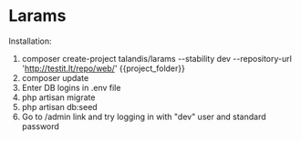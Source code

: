 # Larams

Installation: 

1. composer create-project talandis/larams --stability dev --repository-url 'http://testit.lt/repo/web/' {{project_folder}}
2. composer update
3. Enter DB logins in .env file
4. php artisan migrate
5. php artisan db:seed
6. Go to /admin link and try logging in with "dev" user and standard password